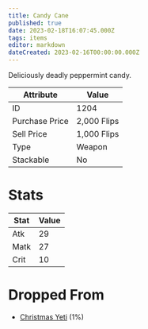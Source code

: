 ```yaml
---
title: Candy Cane
published: true
date: 2023-02-18T16:07:45.000Z
tags: items
editor: markdown
dateCreated: 2023-02-16T00:00:00.000Z
---
```


Deliciously deadly peppermint candy.

|Attribute|Value|
|-|-|
|ID|1204|
|Purchase Price|2,000 Flips|
|Sell Price|1,000 Flips|
|Type|Weapon|
|Stackable|No|

# Stats
|Stat|Value|
|-|-|
|Atk|29|
|Matk|27|
|Crit|10|

# Dropped From
 * [Christmas Yeti](/monsters/christmas-yeti.md) (1%)
